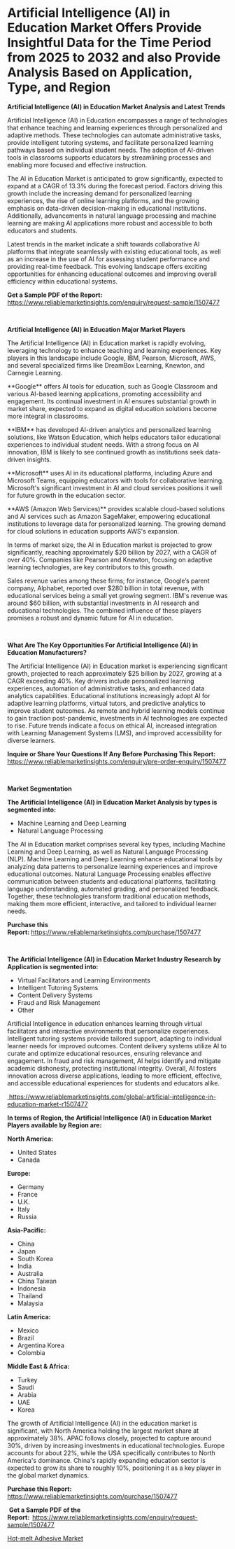 <p><h1>Artificial Intelligence (AI) in Education Market Offers Provide Insightful Data for the Time Period from 2025 to 2032 and also Provide Analysis Based on Application, Type, and Region</h1></p><p><strong>Artificial Intelligence (AI) in Education Market Analysis and Latest Trends</strong></p>
<p><p>Artificial Intelligence (AI) in Education encompasses a range of technologies that enhance teaching and learning experiences through personalized and adaptive methods. These technologies can automate administrative tasks, provide intelligent tutoring systems, and facilitate personalized learning pathways based on individual student needs. The adoption of AI-driven tools in classrooms supports educators by streamlining processes and enabling more focused and effective instruction.</p><p>The AI in Education Market is anticipated to grow significantly, expected to expand at a CAGR of 13.3% during the forecast period. Factors driving this growth include the increasing demand for personalized learning experiences, the rise of online learning platforms, and the growing emphasis on data-driven decision-making in educational institutions. Additionally, advancements in natural language processing and machine learning are making AI applications more robust and accessible to both educators and students.</p><p>Latest trends in the market indicate a shift towards collaborative AI platforms that integrate seamlessly with existing educational tools, as well as an increase in the use of AI for assessing student performance and providing real-time feedback. This evolving landscape offers exciting opportunities for enhancing educational outcomes and improving overall efficiency within educational systems.</p></p>
<p><strong>Get a Sample PDF of the Report:&nbsp;</strong> <a href="https://www.reliablemarketinsights.com/enquiry/request-sample/1507477?utm_campaign=2535&utm_medium=2&utm_source=Github&utm_content=ia&utm_term=23032025&utm_id=artificial-intelligence-ai-in-education">https://www.reliablemarketinsights.com/enquiry/request-sample/1507477</a></p>
<p>&nbsp;</p>
<p><strong>Artificial Intelligence (AI) in Education Major Market Players</strong></p>
<p><p>The Artificial Intelligence (AI) in Education market is rapidly evolving, leveraging technology to enhance teaching and learning experiences. Key players in this landscape include Google, IBM, Pearson, Microsoft, AWS, and several specialized firms like DreamBox Learning, Knewton, and Carnegie Learning.</p><p>**Google** offers AI tools for education, such as Google Classroom and various AI-based learning applications, promoting accessibility and engagement. Its continual investment in AI ensures substantial growth in market share, expected to expand as digital education solutions become more integral in classrooms.</p><p>**IBM** has developed AI-driven analytics and personalized learning solutions, like Watson Education, which helps educators tailor educational experiences to individual student needs. With a strong focus on AI innovation, IBM is likely to see continued growth as institutions seek data-driven insights.</p><p>**Microsoft** uses AI in its educational platforms, including Azure and Microsoft Teams, equipping educators with tools for collaborative learning. Microsoft's significant investment in AI and cloud services positions it well for future growth in the education sector.</p><p>**AWS (Amazon Web Services)** provides scalable cloud-based solutions and AI services such as Amazon SageMaker, empowering educational institutions to leverage data for personalized learning. The growing demand for cloud solutions in education supports AWS's expansion.</p><p>In terms of market size, the AI in Education market is projected to grow significantly, reaching approximately $20 billion by 2027, with a CAGR of over 40%. Companies like Pearson and Knewton, focusing on adaptive learning technologies, are key contributors to this growth.</p><p>Sales revenue varies among these firms; for instance, Google’s parent company, Alphabet, reported over $280 billion in total revenue, with educational services being a small yet growing segment. IBM's revenue was around $60 billion, with substantial investments in AI research and educational technologies. The combined influence of these players promises a robust and dynamic future for AI in education.</p></p>
<p>&nbsp;</p>
<p><strong>What Are The Key Opportunities For Artificial Intelligence (AI) in Education Manufacturers?</strong></p>
<p><p>The Artificial Intelligence (AI) in Education market is experiencing significant growth, projected to reach approximately $25 billion by 2027, growing at a CAGR exceeding 40%. Key drivers include personalized learning experiences, automation of administrative tasks, and enhanced data analytics capabilities. Educational institutions increasingly adopt AI for adaptive learning platforms, virtual tutors, and predictive analytics to improve student outcomes. As remote and hybrid learning models continue to gain traction post-pandemic, investments in AI technologies are expected to rise. Future trends indicate a focus on ethical AI, increased integration with Learning Management Systems (LMS), and improved accessibility for diverse learners.</p></p>
<p><strong>Inquire or Share Your Questions If Any Before Purchasing This Report:</strong> <a href="https://www.reliablemarketinsights.com/enquiry/pre-order-enquiry/1507477?utm_campaign=2535&utm_medium=2&utm_source=Github&utm_content=ia&utm_term=23032025&utm_id=artificial-intelligence-ai-in-education">https://www.reliablemarketinsights.com/enquiry/pre-order-enquiry/1507477</a></p>
<p>&nbsp;</p>
<p><strong>Market Segmentation</strong></p>
<p><strong>The Artificial Intelligence (AI) in Education Market Analysis by types is segmented into:</strong></p>
<p><ul><li>Machine Learning and Deep Learning</li><li>Natural Language Processing</li></ul></p>
<p><p>The AI in Education market comprises several key types, including Machine Learning and Deep Learning, as well as Natural Language Processing (NLP). Machine Learning and Deep Learning enhance educational tools by analyzing data patterns to personalize learning experiences and improve educational outcomes. Natural Language Processing enables effective communication between students and educational platforms, facilitating language understanding, automated grading, and personalized feedback. Together, these technologies transform traditional education methods, making them more efficient, interactive, and tailored to individual learner needs.</p></p>
<p><strong>Purchase this Report:&nbsp;</strong><a href="https://www.reliablemarketinsights.com/purchase/1507477?utm_campaign=2535&utm_medium=2&utm_source=Github&utm_content=ia&utm_term=23032025&utm_id=artificial-intelligence-ai-in-education">https://www.reliablemarketinsights.com/purchase/1507477</a></p>
<p>&nbsp;</p>
<p><strong>The Artificial Intelligence (AI) in Education Market Industry Research by Application is segmented into:</strong></p>
<p><ul><li>Virtual Facilitators and Learning Environments</li><li>Intelligent Tutoring Systems</li><li>Content Delivery Systems</li><li>Fraud and Risk Management</li><li>Other</li></ul></p>
<p><p>Artificial Intelligence in education enhances learning through virtual facilitators and interactive environments that personalize experiences. Intelligent tutoring systems provide tailored support, adapting to individual learner needs for improved outcomes. Content delivery systems utilize AI to curate and optimize educational resources, ensuring relevance and engagement. In fraud and risk management, AI helps identify and mitigate academic dishonesty, protecting institutional integrity. Overall, AI fosters innovation across diverse applications, leading to more efficient, effective, and accessible educational experiences for students and educators alike.</p></p>
<p><a href="https://www.reliablemarketinsights.com/global-artificial-intelligence-in-education-market-r1507477?utm_campaign=2535&utm_medium=2&utm_source=Github&utm_content=ia&utm_term=23032025&utm_id=artificial-intelligence-ai-in-education">&nbsp;https://www.reliablemarketinsights.com/global-artificial-intelligence-in-education-market-r1507477</a></p>
<p><strong>In terms of Region, the Artificial Intelligence (AI) in Education Market Players available by Region are:</strong></p>
<p>
    <p> <strong> North America: </strong>
        <ul>
            <li>United States</li>
            <li>Canada</li>
        </ul>
        </p> 
    <p> <strong> Europe: </strong>
        <ul>
            <li>Germany</li>
            <li>France</li>
            <li>U.K.</li>
            <li>Italy</li>
            <li>Russia</li>
        </ul>
        </p> 
    <p> <strong> Asia-Pacific: </strong>
        <ul>
            <li>China</li>
            <li>Japan</li>
            <li>South Korea</li>
            <li>India</li>
            <li>Australia</li>
            <li>China Taiwan</li>
            <li>Indonesia</li>
            <li>Thailand</li>
            <li>Malaysia</li>
        </ul>
        </p> 
    <p> <strong> Latin America: </strong>
        <ul>
            <li>Mexico</li>
            <li>Brazil</li>
            <li>Argentina Korea</li>
            <li>Colombia</li>
        </ul>
        </p> 
    <p> <strong> Middle East & Africa: </strong>
        <ul>
            <li>Turkey</li>
            <li>Saudi</li>
            <li>Arabia</li>
            <li>UAE</li>
            <li>Korea</li>
        </ul>
    </p>
    </p>
<p><p>The growth of Artificial Intelligence (AI) in the education market is significant, with North America holding the largest market share at approximately 38%. APAC follows closely, projected to capture around 30%, driven by increasing investments in educational technologies. Europe accounts for about 22%, while the USA specifically contributes to North America's dominance. China's rapidly expanding education sector is expected to grow its share to roughly 10%, positioning it as a key player in the global market dynamics.</p></p>
<p><strong>Purchase this Report: </strong><a href="https://www.reliablemarketinsights.com/purchase/1507477?utm_campaign=2535&utm_medium=2&utm_source=Github&utm_content=ia&utm_term=23032025&utm_id=artificial-intelligence-ai-in-education">https://www.reliablemarketinsights.com/purchase/1507477</a></p>
<p>&nbsp;<strong>Get a Sample PDF of the Report:&nbsp;&nbsp;</strong><a href="https://www.reliablemarketinsights.com/enquiry/request-sample/1507477?utm_campaign=2535&utm_medium=2&utm_source=Github&utm_content=ia&utm_term=23032025&utm_id=artificial-intelligence-ai-in-education">https://www.reliablemarketinsights.com/enquiry/request-sample/1507477</a></p>
<p><strong></strong></p>
<p><p><a href="https://github.com/oliveroste6/Market-Research-Report-List-1/blob/main/hot-melt-adhesive-market.md?utm_campaign=2535&utm_medium=2&utm_source=Github&utm_content=ia&utm_term=23032025&utm_id=artificial-intelligence-ai-in-education">Hot-melt Adhesive Market</a></p></p>